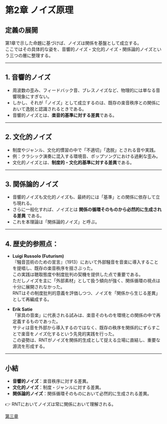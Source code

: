 # 第2章 ノイズ原理

## 定義の展開
第1章で示した命題に基づけば、ノイズは関係を基盤として成立する。  
ここではその具体的な姿を、音響的ノイズ・文化的ノイズ・関係論的ノイズという三つの層に整理する。  

---

## 1. 音響的ノイズ
- 周波数の歪み、フィードバック音、ブレスノイズなど、物理的には単なる音響現象にすぎない。  
- しかし、それが「ノイズ」として成立するのは、既存の楽音秩序との関係において逸脱と認識されるときである。  
- 音響的ノイズとは、**楽音的基準に対する差異**である。  

---

## 2. 文化的ノイズ
- 制度やジャンル、文化的慣習の中で「不適切」「逸脱」とされる音や実践。  
- 例：クラシック演奏に混入する環境音、ポップソングにおける過剰な歪み。  
- 文化的ノイズとは、**制度的・文化的基準に対する差異**である。  

---

## 3. 関係論的ノイズ
- 音響的ノイズも文化的ノイズも、最終的には「基準」との関係に依存して立ち現れる。  
- さらに一般化すれば、ノイズとは **関係の循環そのものから必然的に生成される差異** である。  
- これを本理論は「関係論的ノイズ」と呼ぶ。  

---

## 4. 歴史的参照点：

- **Luigi Russolo (Futurism)**  
『騒音芸術のための宣言』（1913）において外部騒音を音楽に導入することを提唱し、既存の楽音秩序を揺さぶった。  
この実践は聴取態度や制度批判の契機を提供した点で重要である。  
ただしノイズを主に「外部素材」として扱う傾向が強く、関係循環の視点は十分に展開されなかった。  
RNTはその制度批判的意義を評価しつつ、ノイズを「関係から生じる差異」として再編成する。

- **Erik Satie**  
「家具の音楽」に代表される試みは、楽音そのものを環境との関係の中で再定義するものであった。  
サティは音を外部から導入するのではなく、既存の秩序を関係的にずらすことで楽音をノイズ化するという先見的実践を行った。  
この姿勢は、RNTがノイズを関係的生成として捉える立場に直結し、重要な源流を形成する。

---

## 小結
- **音響的ノイズ**：楽音秩序に対する差異。  
- **文化的ノイズ**：制度・ジャンルに対する差異。  
- **関係論的ノイズ**：関係循環そのものにおいて必然的に生成される差異。  

👉 RNTにおいてノイズは常に関係において理解される。  

[第三章](03-improvisation-principle.md)
